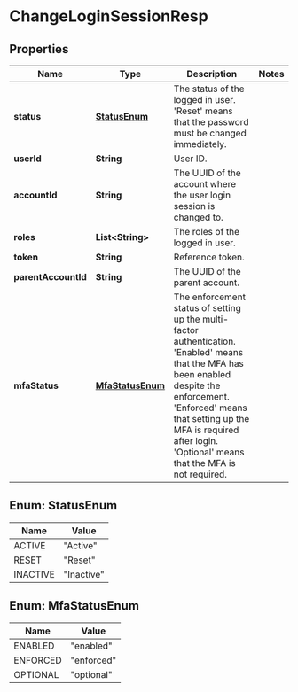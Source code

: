 
# ChangeLoginSessionResp

## Properties
Name | Type | Description | Notes
------------ | ------------- | ------------- | -------------
**status** | [**StatusEnum**](#StatusEnum) | The status of the logged in user. &#39;Reset&#39; means that the password must be changed immediately. | 
**userId** | **String** | User ID. | 
**accountId** | **String** | The UUID of the account where the user login session is changed to. | 
**roles** | **List&lt;String&gt;** | The roles of the logged in user. | 
**token** | **String** | Reference token. | 
**parentAccountId** | **String** | The UUID of the parent account. | 
**mfaStatus** | [**MfaStatusEnum**](#MfaStatusEnum) | The enforcement status of setting up the multi-factor authentication. &#39;Enabled&#39; means that the MFA has been enabled despite the enforcement. &#39;Enforced&#39; means that setting up the MFA is required after login. &#39;Optional&#39; means that the MFA is not required. | 


<a name="StatusEnum"></a>
## Enum: StatusEnum
Name | Value
---- | -----
ACTIVE | &quot;Active&quot;
RESET | &quot;Reset&quot;
INACTIVE | &quot;Inactive&quot;


<a name="MfaStatusEnum"></a>
## Enum: MfaStatusEnum
Name | Value
---- | -----
ENABLED | &quot;enabled&quot;
ENFORCED | &quot;enforced&quot;
OPTIONAL | &quot;optional&quot;



